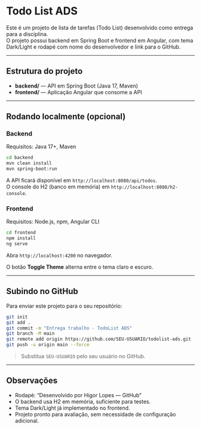 # Todo List ADS

Este é um projeto de lista de tarefas (Todo List) desenvolvido como entrega para a disciplina.  
O projeto possui backend em Spring Boot e frontend em Angular, com tema Dark/Light e rodapé com nome do desenvolvedor e link para o GitHub.

---

## Estrutura do projeto

- **backend/** — API em Spring Boot (Java 17, Maven)  
- **frontend/** — Aplicação Angular que consome a API  

---

## Rodando localmente (opcional)

### Backend
Requisitos: Java 17+, Maven

```bash
cd backend
mvn clean install
mvn spring-boot:run
```

A API ficará disponível em `http://localhost:8080/api/todos`.  
O console do H2 (banco em memória) em `http://localhost:8080/h2-console`.

### Frontend
Requisitos: Node.js, npm, Angular CLI

```bash
cd frontend
npm install
ng serve
```

Abra `http://localhost:4200` no navegador.  

O botão **Toggle Theme** alterna entre o tema claro e escuro.  

---

## Subindo no GitHub

Para enviar este projeto para o seu repositório:

```bash
git init
git add .
git commit -m "Entrega trabalho - TodoList ADS"
git branch -M main
git remote add origin https://github.com/SEU-USUARIO/todolist-ads.git
git push -u origin main --force
```

> Substitua `SEU-USUARIO` pelo seu usuário no GitHub.

---

## Observações

- Rodapé: “Desenvolvido por Higor Lopes — GitHub”  
- O backend usa H2 em memória, suficiente para testes.  
- Tema Dark/Light já implementado no frontend.  
- Projeto pronto para avaliação, sem necessidade de configuração adicional.
